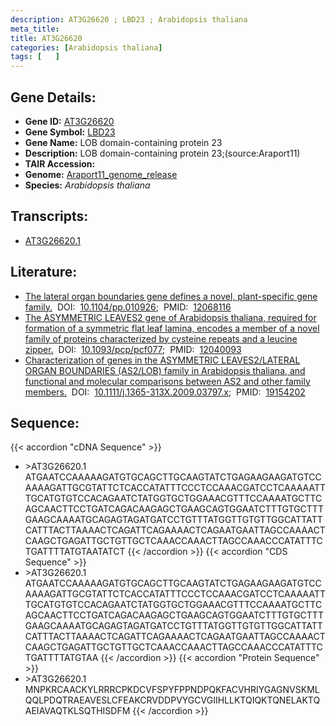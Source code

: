 ```yaml
---
description: AT3G26620 ; LBD23 ; Arabidopsis thaliana
meta_title:
title: AT3G26620
categories: [Arabidopsis thaliana]
tags: [   ]
---
```


## Gene Details:
- **Gene ID:** [AT3G26620](https://www.arabidopsis.org/locus?name=AT3G26620)
- **Gene Symbol:** <u>LBD23</u>
- **Gene Name:** LOB domain-containing protein 23
- **Description:**   LOB domain-containing protein 23;(source:Araport11)
- **TAIR Accession:** 
- **Genome:** [Araport11_genome_release](https://www.arabidopsis.org/download/list?dir=Genes%2FAraport11_genome_release)
- **Species:** *Arabidopsis thaliana*

## Transcripts:
   -  [AT3G26620.1](https://www.arabidopsis.org/gene?name=AT3G26620.1)
## Literature:
   - [The lateral organ boundaries gene defines a novel, plant-specific gene family.](https://www.doi.org/10.1104/pp.010926)&nbsp;&nbsp;DOI:&nbsp;&nbsp;[10.1104/pp.010926](https://www.doi.org/10.1104/pp.010926);&nbsp;&nbsp;PMID:&nbsp;&nbsp;[12068116](https://pubmed.ncbi.nlm.nih.gov/12068116/)
   - [The ASYMMETRIC LEAVES2 gene of Arabidopsis thaliana, required for formation of a  symmetric flat leaf lamina, encodes a member of a novel family of proteins  characterized by cysteine repeats and a leucine zipper.](https://www.doi.org/10.1093/pcp/pcf077)&nbsp;&nbsp;DOI:&nbsp;&nbsp;[10.1093/pcp/pcf077](https://www.doi.org/10.1093/pcp/pcf077);&nbsp;&nbsp;PMID:&nbsp;&nbsp;[12040093](https://pubmed.ncbi.nlm.nih.gov/12040093/)
   - [Characterization of genes in the ASYMMETRIC LEAVES2/LATERAL ORGAN BOUNDARIES  (AS2/LOB) family in Arabidopsis thaliana, and functional and molecular  comparisons between AS2 and other family members.](https://www.doi.org/10.1111/j.1365-313X.2009.03797.x)&nbsp;&nbsp;DOI:&nbsp;&nbsp;[10.1111/j.1365-313X.2009.03797.x](https://www.doi.org/10.1111/j.1365-313X.2009.03797.x);&nbsp;&nbsp;PMID:&nbsp;&nbsp;[19154202](https://pubmed.ncbi.nlm.nih.gov/19154202/)
## Sequence:
{{< accordion "cDNA Sequence" >}}
- \>AT3G26620.1
ATGAATCCAAAAAGATGTGCAGCTTGCAAGTATCTGAGAAGAAGATGTCCAAAAGATTGCGTATTCTCACCATATTTCCCTCCAAACGATCCTCAAAAATTTGCATGTGTCCACAGAATCTATGGTGCTGGAAACGTTTCCAAAATGCTTCAGCAACTTCCTGATCAGACAAGAGCTGAAGCAGTGGAATCTTTGTGCTTTGAAGCAAAATGCAGAGTAGATGATCCTGTTTATGGTTGTGTTGGCATTATTCATTTACTTAAAACTCAGATTCAGAAAACTCAGAATGAATTAGCCAAAACTCAAGCTGAGATTGCTGTTGCTCAAACCAAACTTAGCCAAACCCATATTTCTGATTTTATGTAATATCT
{{< /accordion >}}
{{< accordion "CDS Sequence" >}}
- \>AT3G26620.1
ATGAATCCAAAAAGATGTGCAGCTTGCAAGTATCTGAGAAGAAGATGTCCAAAAGATTGCGTATTCTCACCATATTTCCCTCCAAACGATCCTCAAAAATTTGCATGTGTCCACAGAATCTATGGTGCTGGAAACGTTTCCAAAATGCTTCAGCAACTTCCTGATCAGACAAGAGCTGAAGCAGTGGAATCTTTGTGCTTTGAAGCAAAATGCAGAGTAGATGATCCTGTTTATGGTTGTGTTGGCATTATTCATTTACTTAAAACTCAGATTCAGAAAACTCAGAATGAATTAGCCAAAACTCAAGCTGAGATTGCTGTTGCTCAAACCAAACTTAGCCAAACCCATATTTCTGATTTTATGTAA
{{< /accordion >}}
{{< accordion "Protein Sequence" >}}
- \>AT3G26620.1
MNPKRCAACKYLRRRCPKDCVFSPYFPPNDPQKFACVHRIYGAGNVSKMLQQLPDQTRAEAVESLCFEAKCRVDDPVYGCVGIIHLLKTQIQKTQNELAKTQAEIAVAQTKLSQTHISDFM
{{< /accordion >}}
